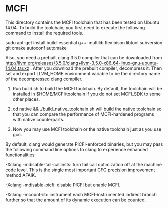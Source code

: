 MCFI
====

This directory contains the MCFI toolchain that has been tested on Ubuntu 14.04. To build the toolchain, you first need to execute the following command to install the required tools.

sudo apt-get install build-essential g++-multilib flex bison libtool subversion git cmake autoconf automake

Also, you need a prebuilt clang 3.5.0 compiler that can be downloaded from http://llvm.org/releases/3.5.0/clang+llvm-3.5.0-x86_64-linux-gnu-ubuntu-14.04.tar.xz . After you download the prebuilt compiler, decompress it. Then set and export LLVM_HOME environment variable to be the directory name of the decompressed clang compiler.

1. Run build.sh to build the MCFI toolchain. By default, the toolchain will be installed in $HOME/MCFI/toolchain if you do not set MCFI_SDK to some other places.

2. cd native && ./build_native_toolchain.sh will build the native toolchain so that you can compare the performance of MCFI-hardened programs with native counterparts.

3. Now you may use MCFI toolchain or the native toolchain just as you use gcc.

By default, clang would generate PICFI-enforced binaries, but you may pass the following command line options to clang to experience enhanced functionalities:

-Xclang -mdisable-tail-callinsts: turn tail call optimization off at the machine code level. This is the single most important CFG precision improvement method AFAIK.

-Xclang -mdisable-picfi: disable PICFI but enable MCFI.

-Xclang -mcount-iib: instrument each MCFI-instrumented indirect branch further so that the amount of its dynamic execution can be counted.
